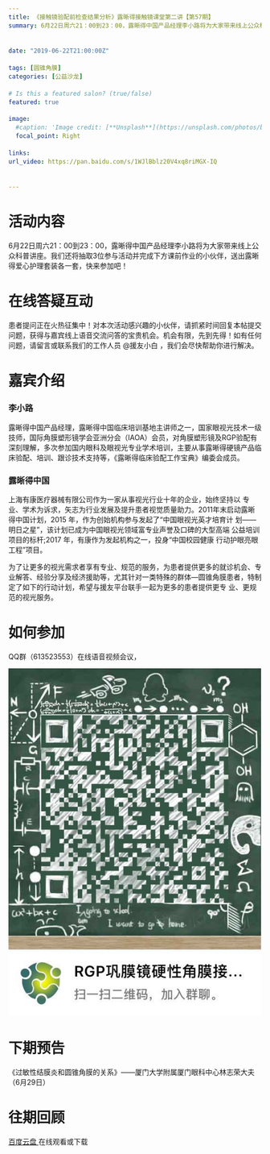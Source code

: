 ```yaml
---
title: 《接触镜验配前检查结果分析》露晰得接触镜课堂第二讲【第57期】
summary: 6月22日周六21：00到23：00，露晰得中国产品经理李小路将为大家带来线上公众科普讲座。


date: "2019-06-22T21:00:00Z"

tags: [圆锥角膜]
categories: [公益沙龙]

# Is this a featured salon? (true/false)
featured: true

image:
  #caption: 'Image credit: [**Unsplash**](https://unsplash.com/photos/bzdhc5b3Bxs)'
  focal_point: Right

links:
url_video: https://pan.baidu.com/s/1WJlBblz20V4xq8riMGX-IQ


---
```


# 活动内容

6月22日周六21：00到23：00，露晰得中国产品经理李小路将为大家带来线上公众科普讲座。我们还将抽取3位参与活动并完成下方课前作业的小伙伴，送出露晰得爱心护理套装各一套，快来参加吧！

# 在线答疑互动

患者提问正在火热征集中！对本次活动感兴趣的小伙伴，请抓紧时间回复本帖提交问题，获得与嘉宾线上语音交流问答的宝贵机会。机会有限，先到先得！如有任何问题，请留言或联系我们的工作人员 @援友小白 ，我们会尽快帮助你进行解决。

# 嘉宾介绍

### 李小路

露晰得中国产品经理，露晰得中国临床培训基地主讲师之一，国家眼视光技术一级技师，国际角膜塑形镜学会亚洲分会（IAOA）会员，对角膜塑形镜及RGP验配有深刻理解，多次参加国内眼科及眼视光专业学术培训，主要从事露晰得硬镜产品临床验配、培训、跟诊技术支持等，《露晰得临床验配工作宝典》编委会成员。

### 露晰得中国

上海有康医疗器械有限公司作为一家从事视光行业十年的企业，始终坚持以 专业、学术为诉求，矢志为行业发展及提升患者视觉质量助力。2011年末启动露晰得中国计划，2015 年，作为创始机构参与发起了“中国眼视光英才培育计 划——明日之星”，该计划已成为中国眼视光领域富专业声誉及口碑的大型高端 公益培训项目的标杆;2017 年，有康作为发起机构之一，投身“中国校园健康 行动护眼亮眼工程”项目。

为了让更多的视光需求者享有专业、规范的服务，为患者提供更多的就诊机会、专业解答、经验分享及经济援助等，尤其针对一类特殊的群体—圆锥角膜患者，特制定了如下的行动计划，希望与援友平台联手一起为更多的患者提供更专 业、更规范的视光服务。

# 如何参加

QQ群（613523553）在线语音视频会议，

![image](/img/57.jpeg) 

# 下期预告

《过敏性结膜炎和圆锥角膜的关系》——厦门大学附属厦门眼科中心林志荣大夫（6月29日）


# 往期回顾

[百度云盘 ](https://pan.baidu.com/s/1WJlBblz20V4xq8riMGX-IQ)在线观看或下载


